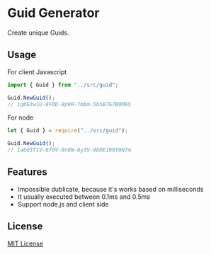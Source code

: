 # Guid Generator

Create unique Guids.

## Usage

For client Javascript

```javascript
import { Guid } from "../src/guid";

Guid.NewGuid();
// 1q6G3w1U-8F0D-8p9R-7m6m-5b5B7G7B9M9S
```

For node

```javascript
let { Guid } = require("../src/guid");

Guid.NewGuid();
// 1a6O3T1V-8f0V-8n8W-8y3V-9b0E1R9Y0N7m
```

## Features

- Impossible dublicate, because it's works based on milliseconds
- It usually executed between 0.1ms and 0.5ms
- Support node.js and client side

## License

[MIT License](https://github.com/YahyaAltintop/guid-class/blob/master/LICENSE)
